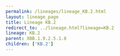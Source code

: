```yaml
---
permalink: /lineages/lineage_KB.2.html
layout: lineage_page
title: Lineage KB.2
redirect_to: ../lineage.html?lineage=KB.2
lineage: KB.2
parent: XBB.1.9.2.5.1.8
children: ['KB.2']
---
```

